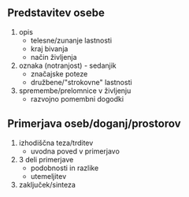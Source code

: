 ## Predstavitev osebe
1. opis
    - telesne/zunanje lastnosti
    - kraj bivanja
    - način življenja
1. oznaka (notranjost) - sedanjik
    - značajske poteze
    - družbene/"strokovne" lastnosti
1. spremembe/prelomnice v življenju
    - razvojno pomembni dogodki

## Primerjava oseb/doganj/prostorov
1. izhodiščna teza/trditev
    - uvodna poved v primerjavo
1. 3 deli primerjave
    - podobnosti in razlike
    - utemeljitev
1. zaključek/sinteza
